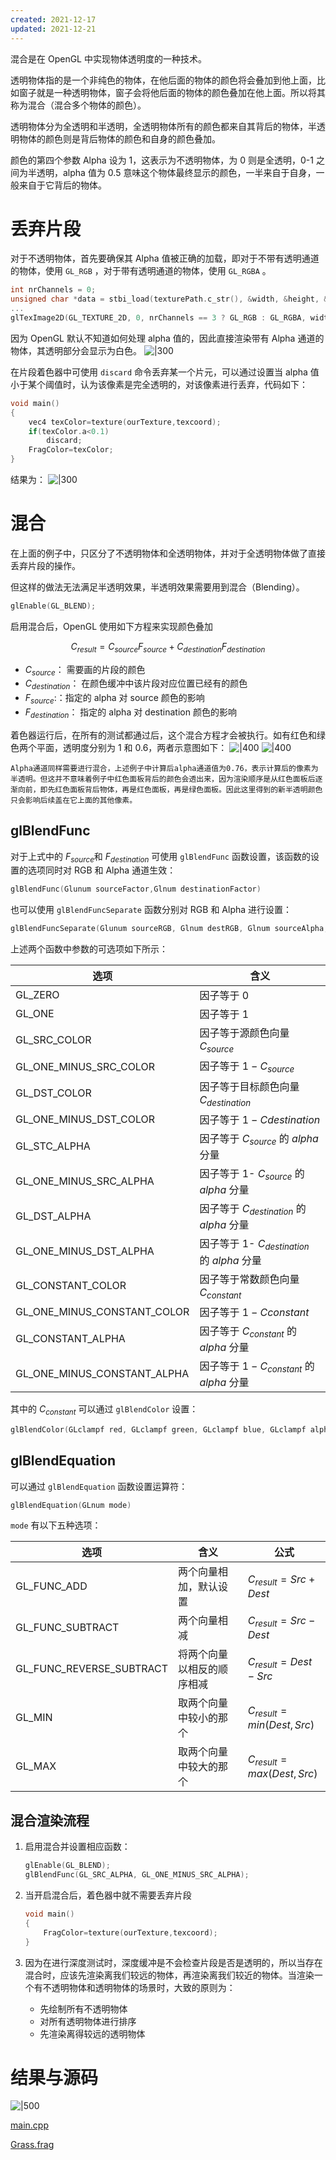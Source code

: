 ```yaml
---
created: 2021-12-17
updated: 2021-12-21
---
```

混合是在 OpenGL 中实现物体透明度的一种技术。

透明物体指的是一个非纯色的物体，在他后面的物体的颜色将会叠加到他上面，比如窗子就是一种透明物体，窗子会将他后面的物体的颜色叠加在他上面。所以将其称为混合（混合多个物体的颜色）。

透明物体分为全透明和半透明，全透明物体所有的颜色都来自其背后的物体，半透明物体的颜色则是背后物体的颜色和自身的颜色叠加。

颜色的第四个参数 Alpha 设为 1，这表示为不透明物体，为 0 则是全透明，0-1 之间为半透明，alpha 值为 0.5 意味这个物体最终显示的颜色，一半来自于自身，一般来自于它背后的物体。

# 丢弃片段

对于不透明物体，首先要确保其 Alpha 值被正确的加载，即对于不带有透明通道的物体，使用 `GL_RGB` ，对于带有透明通道的物体，使用 `GL_RGBA` 。

```cpp
int nrChannels = 0;
unsigned char *data = stbi_load(texturePath.c_str(), &width, &height, &nrChannels, 0);
...
glTexImage2D(GL_TEXTURE_2D, 0, nrChannels == 3 ? GL_RGB : GL_RGBA, width, height, 0, nrChannels == 3 ? GL_RGB : GL_RGBA, GL_UNSIGNED_BYTE, data);
```

因为 OpenGL 默认不知道如何处理 alpha 值的，因此直接渲染带有 Alpha 通道的物体，其透明部分会显示为白色。
![|300](assets/Learn%20OpenGL%20-%20Ch%2017%20Blending/Untitled.png)

在片段着色器中可使用 `discard` 命令丢弃某一个片元，可以通过设置当 alpha 值小于某个阈值时，认为该像素是完全透明的，对该像素进行丢弃，代码如下：

```cpp
void main()
{
    vec4 texColor=texture(ourTexture,texcoord);
    if(texColor.a<0.1)
        discard;
    FragColor=texColor;
}
```

结果为：
![|300](assets/Learn%20OpenGL%20-%20Ch%2017%20Blending/Untitled%201.png)

# 混合

在上面的例子中，只区分了不透明物体和全透明物体，并对于全透明物体做了直接丢弃片段的操作。

但这样的做法无法满足半透明效果，半透明效果需要用到混合（Blending）。

```cpp
glEnable(GL_BLEND);
```

启用混合后，OpenGL 使用如下方程来实现颜色叠加

$$C_{result}= C_{source}F_{source}+C_{destination}F_{destination}$$

- $C_{source}$： 需要画的片段的颜色
- $C_{destination}$： 在颜色缓冲中该片段对应位置已经有的颜色
- $F_{source}$:：指定的 alpha 对 source 颜色的影响
- $F_{destination}$： 指定的 alpha 对 destination 颜色的影响

着色器运行后，在所有的测试都通过后，这个混合方程才会被执行。如有红色和绿色两个平面，透明度分别为 1 和 0.6，两者示意图如下：
![|400](assets/Learn%20OpenGL%20-%20Ch%2017%20Blending/Untitled%202.png)
![|400](assets/Learn%20OpenGL%20-%20Ch%2017%20Blending/Untitled%203.png)

```ad-warning
Alpha通道同样需要进行混合，上述例子中计算后alpha通道值为0.76，表示计算后的像素为半透明。但这并不意味着例子中红色面板背后的颜色会透出来，因为渲染顺序是从红色面板后逐渐向前，即先红色面板背后物体，再是红色面板，再是绿色面板。因此这里得到的新半透明颜色只会影响后续盖在它上面的其他像素。
```

## glBlendFunc

对于上式中的 $F_{source}$和 $F_{destination}$ 可使用 `glBlendFunc` 函数设置，该函数的设置的选项同时对 RGB 和 Alpha 通道生效：

```cpp
glBlendFunc(Glunum sourceFactor,Glnum destinationFactor)
```

也可以使用 `glBlendFuncSeparate` 函数分别对 RGB 和 Alpha 进行设置：

```cpp
glBlendFuncSeparate(Glunum sourceRGB, Glnum destRGB, Glnum sourceAlpha, Glnum destAlpha);
```

上述两个函数中参数的可选项如下所示：

| 选项                        | 含义                                          |
| --------------------------- | --------------------------------------------- |
| GL_ZERO                     | 因子等于 0                                    |
| GL_ONE                      | 因子等于 1                                    |
| GL_SRC_COLOR                | 因子等于源颜色向量 $C_{source}$               |
| GL_ONE_MINUS_SRC_COLOR      | 因子等于 $1-C_{source}$                       |
| GL_DST_COLOR                | 因子等于目标颜色向量 $C_{destination}$        |
| GL_ONE_MINUS_DST_COLOR      | 因子等于 $1-C{destination}$                   |
| GL_STC_ALPHA                | 因子等于 $C_{source}$ 的 $alpha$ 分量         |
| GL_ONE_MINUS_SRC_ALPHA      | 因子等于 1- $C_{source}$ 的 $alpha$ 分量      |
| GL_DST_ALPHA                | 因子等于 $C_{destination}$ 的 $alpha$ 分量    |
| GL_ONE_MINUS_DST_ALPHA      | 因子等于 1- $C_{destination}$ 的 $alpha$ 分量 |
| GL_CONSTANT_COLOR           | 因子等于常数颜色向量 $C_{constant}$           |
| GL_ONE_MINUS_CONSTANT_COLOR | 因子等于 $1- C{constant}$                     |
| GL_CONSTANT_ALPHA           | 因子等于 $C_{constant}$ 的 $alpha$ 分量       |
| GL_ONE_MINUS_CONSTANT_ALPHA | 因子等于 $1-C_{constant}$ 的 $alpha$ 分量     |

其中的 $C_{constant}$ 可以通过 `glBlendColor` 设置：

```cpp
glBlendColor(GLclampf red, GLclampf green, GLclampf blue, GLclampf alpha)
```

## glBlendEquation

可以通过 `glBlendEquation` 函数设置运算符：

```cpp
glBlendEquation(GLnum mode)
```

`mode` 有以下五种选项：

| 选项                     | 含义                       | 公式                          |
| ------------------------ | -------------------------- | ----------------------------- |
| GL_FUNC_ADD              | 两个向量相加，默认设置     | $C_{result} = Src + Dest$     |
| GL_FUNC_SUBTRACT         | 两个向量相减               | $C_{result} = Src - Dest$     |
| GL_FUNC_REVERSE_SUBTRACT | 将两个向量以相反的顺序相减 | $C_{result} = Dest - Src$     |
| GL_MIN                   | 取两个向量中较小的那个     | $C_{result} = min(Dest, Src)$ |
| GL_MAX                   | 取两个向量中较大的那个     | $C_{result} = max(Dest, Src)$ |

## 混合渲染流程

1.  启用混合并设置相应函数：

    ```cpp
    glEnable(GL_BLEND);
    glBlendFunc(GL_SRC_ALPHA, GL_ONE_MINUS_SRC_ALPHA);
    ```

2.  当开启混合后，着色器中就不需要丢弃片段

    ```cpp
    void main()
    {
        FragColor=texture(ourTexture,texcoord);
    }
    ```

3.  因为在进行深度测试时，深度缓冲是不会检查片段是否是透明的，所以当存在混合时，应该先渲染离我们较远的物体，再渲染离我们较近的物体。当渲染一个有不透明物体和透明物体的场景时，大致的原则为：

    - 先绘制所有不透明物体
    - 对所有透明物体进行排序
    - 先渲染离得较远的透明物体

# 结果与源码
![|500](assets/Learn%20OpenGL%20-%20Ch%2017%20Blending/Untitled%204.png)

 [main.cpp](https://raw.githubusercontent.com/xuejiaW/Study-Notes/master/LearnOpenGL_VSCode/src/15.Blending/main.cpp)

 [Grass.frag](https://raw.githubusercontent.com/xuejiaW/Study-Notes/master/LearnOpenGL_VSCode/src/15.Blending/Grass.frag)
